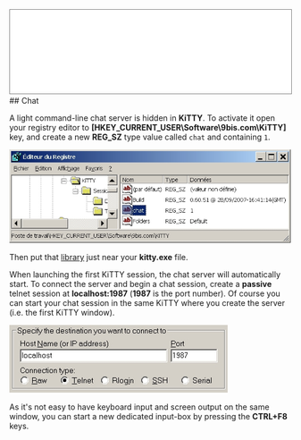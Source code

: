 <div style="text-align: center;"><iframe src="gad.html" frameborder="0" scrolling="no" style="border: 1px solid gray; padding: 0; overflow:hidden; scrolling: no; top:0; left: 0; width: 100%;" onload="this.style.height=(this.contentWindow.document.body.scrollHeight+5)+'px';"></iframe></div>
## Chat

A light command-line chat server is hidden in **KiTTY**. To activate it open your registry editor to **[HKEY_CURRENT_USER\Software\9bis.com\KiTTY]** key, and create a new **REG_SZ** type value called `chat` and containing `1`.

![](../img/ex_chat.jpg)

Then put that [library](../files/kchat.dll) just near your **kitty.exe** file.

When launching the first KiTTY session, the chat server will automatically start. To connect the server and begin a chat session, create a **passive** telnet session at **localhost:1987** (**1987** is the port number). Of course you can start your chat session in the same KiTTY where you create the server (i.e. the first KiTTY window).

![](../img/config_chat.jpg)

As it's not easy to have keyboard input and screen output on the same window, you can start a new dedicated input-box by pressing the **CTRL+F8** keys.
 
